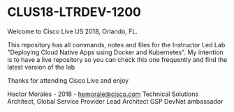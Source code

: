 # CLUS18-LTRDEV-1200
Welcome to Cisco Live US 2018, Orlando, FL.

This repository has all commands, notes and files for the Instructor Led Lab "Deploying Cloud Native Apps using Docker and Kubernetes".
My intention is to have a live repository so you can check this one frequently and find the latest version of the lab

Thanks for attending Cisco Live and enjoy

Hector Morales - 2018 - hemorale@cisco.com
Technical Solutions Architect, Global Service Provider Lead Architect
GSP DevNet ambassador
